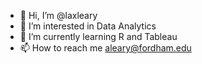 - 👋 Hi, I’m @laxleary
- 👀 I’m interested in Data Analytics
- 🌱 I’m currently learning R and Tableau
- 📫 How to reach me aleary@fordham.edu

<!---
laxleary/laxleary is a ✨ special ✨ repository because its `README.md` (this file) appears on your GitHub profile.
You can click the Preview link to take a look at your changes.
--->
